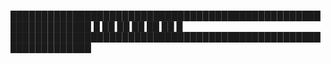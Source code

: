 ███████████████████████████████████████████████████████████████
█
██
██
██
██
██
█
███████████████████████████████████████████████████████████████
